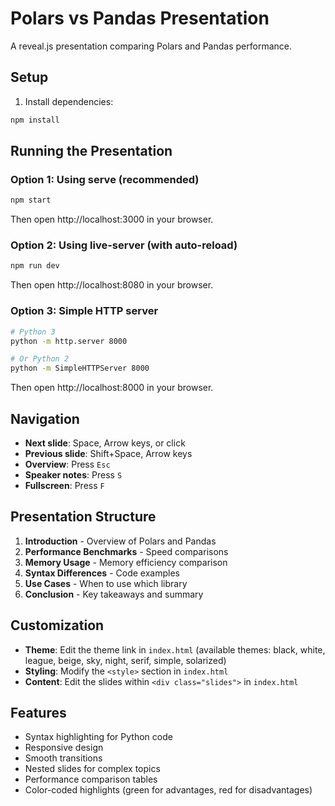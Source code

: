 # Polars vs Pandas Presentation

A reveal.js presentation comparing Polars and Pandas performance.

## Setup

1. Install dependencies:
```bash
npm install
```

## Running the Presentation

### Option 1: Using serve (recommended)
```bash
npm start
```
Then open http://localhost:3000 in your browser.

### Option 2: Using live-server (with auto-reload)
```bash
npm run dev
```
Then open http://localhost:8080 in your browser.

### Option 3: Simple HTTP server
```bash
# Python 3
python -m http.server 8000

# Or Python 2
python -m SimpleHTTPServer 8000
```
Then open http://localhost:8000 in your browser.

## Navigation

- **Next slide**: Space, Arrow keys, or click
- **Previous slide**: Shift+Space, Arrow keys
- **Overview**: Press `Esc`
- **Speaker notes**: Press `S`
- **Fullscreen**: Press `F`

## Presentation Structure

1. **Introduction** - Overview of Polars and Pandas
2. **Performance Benchmarks** - Speed comparisons
3. **Memory Usage** - Memory efficiency comparison
4. **Syntax Differences** - Code examples
5. **Use Cases** - When to use which library
6. **Conclusion** - Key takeaways and summary

## Customization

- **Theme**: Edit the theme link in `index.html` (available themes: black, white, league, beige, sky, night, serif, simple, solarized)
- **Styling**: Modify the `<style>` section in `index.html`
- **Content**: Edit the slides within `<div class="slides">` in `index.html`

## Features

- Syntax highlighting for Python code
- Responsive design
- Smooth transitions
- Nested slides for complex topics
- Performance comparison tables
- Color-coded highlights (green for advantages, red for disadvantages) 